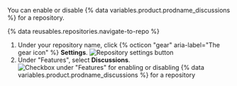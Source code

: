 You can enable or disable {% data variables.product.prodname_discussions %} for a repository.

{% data reusables.repositories.navigate-to-repo %}

1. Under your repository name, click {% octicon "gear" aria-label="The gear icon" %}
   **Settings**.
   ![Repository settings button](/assets/images/help/discussions/public-repo-settings.png)
1. Under "Features", select **Discussions**.
   ![Checkbox under "Features" for enabling or disabling {% data variables.product.prodname_discussions %} for a repository](/assets/images/help/discussions/select-discussions-checkbox.png)
